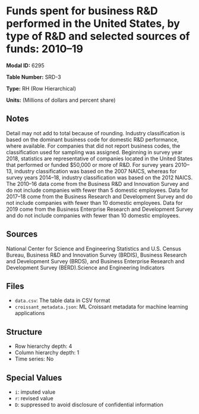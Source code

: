 # Funds spent for business R&D performed in the United States, by type of R&D and selected sources of funds: 2010–19

**Modal ID:** 6295

**Table Number:** SRD-3

**Type:** RH (Row Hierarchical)

**Units:** (Millions of dollars and percent share)

## Notes

Detail may not add to total because of rounding. Industry classification is based on the dominant business code for domestic R&D performance, where available. For companies that did not report business codes, the classification used for sampling was assigned. Beginning in survey year 2018, statistics are representative of companies located in the United States that performed or funded $50,000 or more of R&D. For survey years 2010–13, industry classification was based on the 2007 NAICS, whereas for survey years 2014–18, industry classification was based on the 2012 NAICS. The 2010–16 data come from the Business R&D and Innovation Survey and do not include companies with fewer than 5 domestic employees. Data for 2017–18 come from the Business Research and Development Survey and do not include companies with fewer than 10 domestic employees. Data for 2019 come from the Business Enterprise Research and Development Survey and do not include companies with fewer than 10 domestic employees.

## Sources

National Center for Science and Engineering Statistics and U.S. Census Bureau, Business R&D and Innovation Survey (BRDIS), Business Research and Development Survey (BRDS), and Business Enterprise Research and Development Survey (BERD).Science and Engineering Indicators

## Files

- `data.csv`: The table data in CSV format
- `croissant_metadata.json`: ML Croissant metadata for machine learning applications

## Structure

- Row hierarchy depth: 4
- Column hierarchy depth: 1
- Time series: No

## Special Values

- `i`: imputed value
- `r`: revised value
- `D`: suppressed to avoid disclosure of confidential information
